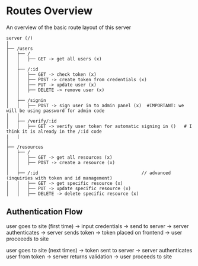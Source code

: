 # Routes Overview

An overview of the basic route layout of this server

```
server (/)
│
├── /users
│   ├── /
│   │   ├── GET -> get all users (x)
│   │
│   ├── /:id
│   │   ├── GET -> check token (x)
│   │   ├── POST -> create token from credentials (x)
│   │   ├── PUT -> update user (x)
│   │   ├── DELETE -> remove user (x)
│   │
│   ├── /signin
│   │   ├── POST -> sign user in to admin panel (x)  #IMPORTANT: we will be using password for admin code
│   │
│   ├── /verify/:id
│   │   ├── GET -> verify user token for automatic signing in ()   # I think it is already in the /:id code
|   |
│
├── /resources
│   ├── /
│   │   ├── GET -> get all resources (x)
│   │   ├── POST -> create a resource (x)
│   │
│   ├── /:id                                       // advanced (inquiries with token and id management)
│   │   ├── GET -> get specific resource (x)
│   │   ├── PUT -> update specific resource (x)
│   │   ├── DELETE -> delete specific resource (x)
```

## Authentication Flow

user goes to site (first time) -> input credentials -> send to server -> server authenticates -> server sends token -> token placed on frontend -> user proceeeds to site

user goes to site (next times) -> token sent to server -> server authenticates user from token -> server returns validation -> user proceeds to site
